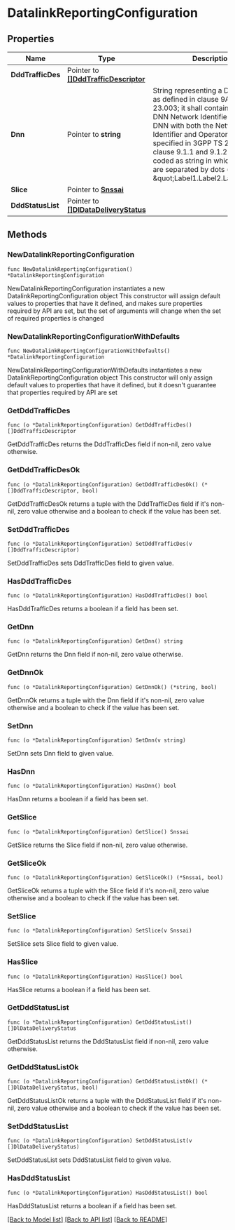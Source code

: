 # DatalinkReportingConfiguration

## Properties

Name | Type | Description | Notes
------------ | ------------- | ------------- | -------------
**DddTrafficDes** | Pointer to [**[]DddTrafficDescriptor**](DddTrafficDescriptor.md) |  | [optional] 
**Dnn** | Pointer to **string** | String representing a Data Network as defined in clause 9A of 3GPP TS 23.003;  it shall contain either a DNN Network Identifier, or a full DNN with both the Network  Identifier and Operator Identifier, as specified in 3GPP TS 23.003 clause 9.1.1 and 9.1.2. It shall be coded as string in which the labels are separated by dots  (e.g. \&quot;Label1.Label2.Label3\&quot;).  | [optional] 
**Slice** | Pointer to [**Snssai**](Snssai.md) |  | [optional] 
**DddStatusList** | Pointer to [**[]DlDataDeliveryStatus**](DlDataDeliveryStatus.md) |  | [optional] 

## Methods

### NewDatalinkReportingConfiguration

`func NewDatalinkReportingConfiguration() *DatalinkReportingConfiguration`

NewDatalinkReportingConfiguration instantiates a new DatalinkReportingConfiguration object
This constructor will assign default values to properties that have it defined,
and makes sure properties required by API are set, but the set of arguments
will change when the set of required properties is changed

### NewDatalinkReportingConfigurationWithDefaults

`func NewDatalinkReportingConfigurationWithDefaults() *DatalinkReportingConfiguration`

NewDatalinkReportingConfigurationWithDefaults instantiates a new DatalinkReportingConfiguration object
This constructor will only assign default values to properties that have it defined,
but it doesn't guarantee that properties required by API are set

### GetDddTrafficDes

`func (o *DatalinkReportingConfiguration) GetDddTrafficDes() []DddTrafficDescriptor`

GetDddTrafficDes returns the DddTrafficDes field if non-nil, zero value otherwise.

### GetDddTrafficDesOk

`func (o *DatalinkReportingConfiguration) GetDddTrafficDesOk() (*[]DddTrafficDescriptor, bool)`

GetDddTrafficDesOk returns a tuple with the DddTrafficDes field if it's non-nil, zero value otherwise
and a boolean to check if the value has been set.

### SetDddTrafficDes

`func (o *DatalinkReportingConfiguration) SetDddTrafficDes(v []DddTrafficDescriptor)`

SetDddTrafficDes sets DddTrafficDes field to given value.

### HasDddTrafficDes

`func (o *DatalinkReportingConfiguration) HasDddTrafficDes() bool`

HasDddTrafficDes returns a boolean if a field has been set.

### GetDnn

`func (o *DatalinkReportingConfiguration) GetDnn() string`

GetDnn returns the Dnn field if non-nil, zero value otherwise.

### GetDnnOk

`func (o *DatalinkReportingConfiguration) GetDnnOk() (*string, bool)`

GetDnnOk returns a tuple with the Dnn field if it's non-nil, zero value otherwise
and a boolean to check if the value has been set.

### SetDnn

`func (o *DatalinkReportingConfiguration) SetDnn(v string)`

SetDnn sets Dnn field to given value.

### HasDnn

`func (o *DatalinkReportingConfiguration) HasDnn() bool`

HasDnn returns a boolean if a field has been set.

### GetSlice

`func (o *DatalinkReportingConfiguration) GetSlice() Snssai`

GetSlice returns the Slice field if non-nil, zero value otherwise.

### GetSliceOk

`func (o *DatalinkReportingConfiguration) GetSliceOk() (*Snssai, bool)`

GetSliceOk returns a tuple with the Slice field if it's non-nil, zero value otherwise
and a boolean to check if the value has been set.

### SetSlice

`func (o *DatalinkReportingConfiguration) SetSlice(v Snssai)`

SetSlice sets Slice field to given value.

### HasSlice

`func (o *DatalinkReportingConfiguration) HasSlice() bool`

HasSlice returns a boolean if a field has been set.

### GetDddStatusList

`func (o *DatalinkReportingConfiguration) GetDddStatusList() []DlDataDeliveryStatus`

GetDddStatusList returns the DddStatusList field if non-nil, zero value otherwise.

### GetDddStatusListOk

`func (o *DatalinkReportingConfiguration) GetDddStatusListOk() (*[]DlDataDeliveryStatus, bool)`

GetDddStatusListOk returns a tuple with the DddStatusList field if it's non-nil, zero value otherwise
and a boolean to check if the value has been set.

### SetDddStatusList

`func (o *DatalinkReportingConfiguration) SetDddStatusList(v []DlDataDeliveryStatus)`

SetDddStatusList sets DddStatusList field to given value.

### HasDddStatusList

`func (o *DatalinkReportingConfiguration) HasDddStatusList() bool`

HasDddStatusList returns a boolean if a field has been set.


[[Back to Model list]](../README.md#documentation-for-models) [[Back to API list]](../README.md#documentation-for-api-endpoints) [[Back to README]](../README.md)


